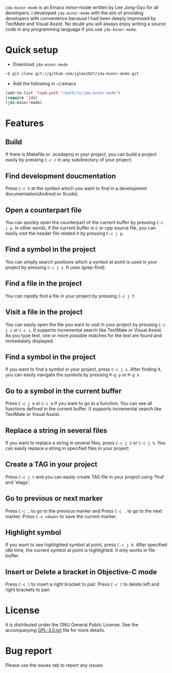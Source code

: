 `jda-minor-mode` is an Emacs minor-mode written by Lee Jong-Gyu for all developers.
I developed `jda-minor-mode` with the aim of providing developers with convenience
because I had been deeply impressed by TextMate and Visual Assist.
No doubt you will always enjoy writing a source code in any programming language if you use `jda-minor-mode`.

Quick setup
===========

* Download `jda-minor-mode`

```sh
~$ git clone git://github.com/jglee1027/jda-minor-mode.git
```

* Add the following in ~/.emacs

```lisp
(add-to-list 'load-path "/path/to/jda-minor-mode")
(require 'jda)
(jda-minor-mode)
```

Features
========

Build
-----
If there is Makefile or .xcodeproj in your project,
you can build a project easily by pressing `C-c c` in any subdirectory of your project.

Find development doucmentation
------------------------------
Press `C-c h` at the symbol which you want to find in a development documentation(Android or Xcode).

Open a counterpart file
-----------------------
You can quickly open the counterpart of the current buffer by pressing `C-c j p`.
In other words, if the current buffer is c or cpp source file,
you can easily visit the header file related it by pressing `C-c j p`.

Find a symbol in the project
----------------------------
You can simply search positions which a symbol at point is used in your project by pressing `C-c j s`.
It uses (grep-find).

Find a file in the project
--------------------------
You can rapidly find a file in your project by pressing `C-c j f`.

Visit a file in the project
--------------------------
You can easily open the file you want to visit in your project by pressing `C-c j i` or `C-c i`.
It supports incremental search like TextMate or Visual Assist.
As you type text, one or more possible matches for the text are found and immediately displayed.

Find a symbol in the project
----------------------------
If you want to find a symbol in your project, press `C-c j s`.
After finding it, you can easily navigate the symbols by pressing `M-g p` or `M-g n`.
   
Go to a symbol in the current buffer
------------------------------------
Press `C-c j m` or `C-c m` if you want to go to a function.
You can see all functions defined in the current buffer.
It supports incremental search like TextMate or Visual Assist.

Replace a string in several files
---------------------------------
If you want to replace a string in several files, press `C-c j 5` or `C-c j %`.
You can easily replace a string in specified files in your project.

Create a TAG in your project
----------------------------
Press `C-c j t` and you can easily create TAG file in your project using 'find' and 'etags'.
   
Go to previous or next marker
-----------------------------
Press `C-c ,` to go to the previous marker and Press `C-c .` to go to the next marker.
Press `C-x <down>` to save the current marker.
   
Highlight symbol
----------------
If you want to see highlighted symbol at point, press `C-c j h`.
After specified idle time, the current symbol at point is highlighted.
It only works in file buffer.
   
Insert or Delete a bracket in Objective-C mode
----------------------------------------------
Press `C-c ]` to insert a right bracket to pair.
Press `C-c [` to delete left and right brackets to pair.
   
License
=======

It is distributed under the GNU General Public License.
See the accompanying [GPL-3.0.txt](GPL-3.0.txt) file for more details.

Bug report
==========

Please use the issues tab to report any issues.
